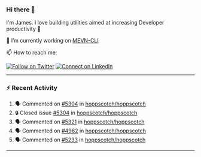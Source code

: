 ### Hi there 👋

I'm James. I love building utilities aimed at increasing Developer productivity :raised_hands: 

🔭 I’m currently working on [MEVN-CLI](https://github.com/madlabsinc/mevn-cli)

📫 How to reach me:

[![Follow on Twitter](https://img.shields.io/badge/--twitter?label=Twitter&logo=Twitter&style=social)](https://twitter.com/james_madhacks) [![Connect on LinkedIn](https://img.shields.io/badge/--linkedin?label=LinkedIn&logo=LinkedIn&style=social)](https://www.linkedin.com/in/jamesgeorge007)

---

### :zap: Recent Activity

<!--START_SECTION:activity-->
1. 🗣 Commented on [#5304](https://github.com/hoppscotch/hoppscotch/issues/5304#issuecomment-3172760590) in [hoppscotch/hoppscotch](https://github.com/hoppscotch/hoppscotch)
2. 🔒 Closed issue [#5304](https://github.com/hoppscotch/hoppscotch/issues/5304) in [hoppscotch/hoppscotch](https://github.com/hoppscotch/hoppscotch)
3. 🗣 Commented on [#5321](https://github.com/hoppscotch/hoppscotch/issues/5321#issuecomment-3168784596) in [hoppscotch/hoppscotch](https://github.com/hoppscotch/hoppscotch)
4. 🗣 Commented on [#4962](https://github.com/hoppscotch/hoppscotch/issues/4962#issuecomment-3168717419) in [hoppscotch/hoppscotch](https://github.com/hoppscotch/hoppscotch)
5. 🗣 Commented on [#5233](https://github.com/hoppscotch/hoppscotch/issues/5233#issuecomment-3168716846) in [hoppscotch/hoppscotch](https://github.com/hoppscotch/hoppscotch)
<!--END_SECTION:activity-->

---

<!--
**jamesgeorge007/jamesgeorge007** is a ✨ _special_ ✨ repository because its `README.md` (this file) appears on your GitHub profile.

Here are some ideas to get you started:

- 🌱 I’m currently learning ...
- 👯 I’m looking to collaborate on ...
- 🤔 I’m looking for help with ...
- 💬 Ask me about ...
- 😄 Pronouns: ...
- ⚡ Fun fact: ...
-->
